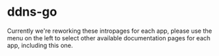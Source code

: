 # ddns-go

Currently we're reworking these intropages for each app, please use the menu on the left to select other available documentation pages for each app, including this one.
